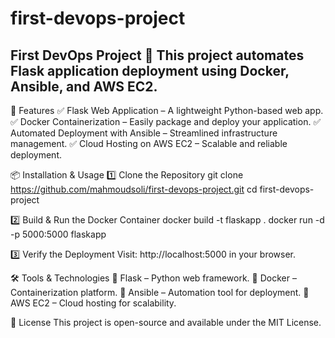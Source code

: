 # first-devops-project
First DevOps Project 🚀
This project automates Flask application deployment using Docker, Ansible, and AWS EC2.
---------------------------------------------------------------------------------------
🌟 Features
✅ Flask Web Application – A lightweight Python-based web app.
✅ Docker Containerization – Easily package and deploy your application.
✅ Automated Deployment with Ansible – Streamlined infrastructure management.
✅ Cloud Hosting on AWS EC2 – Scalable and reliable deployment.

📦 Installation & Usage
1️⃣ Clone the Repository
git clone https://github.com/mahmoudsoli/first-devops-project.git
cd first-devops-project

2️⃣ Build & Run the Docker Container
docker build -t flaskapp .
docker run -d -p 5000:5000 flaskapp

3️⃣ Verify the Deployment
Visit: http://localhost:5000 in your browser.


🛠 Tools & Technologies
🔹 Flask – Python web framework.
🔹 Docker – Containerization platform.
🔹 Ansible – Automation tool for deployment.
🔹 AWS EC2 – Cloud hosting for scalability.

📜 License
This project is open-source and available under the MIT License.
